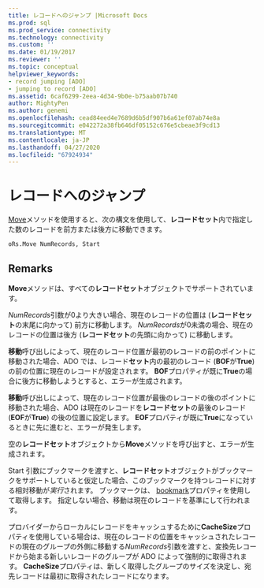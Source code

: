 ```yaml
---
title: レコードへのジャンプ |Microsoft Docs
ms.prod: sql
ms.prod_service: connectivity
ms.technology: connectivity
ms.custom: ''
ms.date: 01/19/2017
ms.reviewer: ''
ms.topic: conceptual
helpviewer_keywords:
- record jumping [ADO]
- jumping to record [ADO]
ms.assetid: 6caf6299-2eea-4d34-9b0e-b75aab07b740
author: MightyPen
ms.author: genemi
ms.openlocfilehash: cead84eed4e7689d6b5df907b6a61ef07ab74e8a
ms.sourcegitcommit: e042272a38fb646df05152c676e5cbeae3f9cd13
ms.translationtype: MT
ms.contentlocale: ja-JP
ms.lasthandoff: 04/27/2020
ms.locfileid: "67924934"
---
```

# <a name="jumping-to-a-record"></a>レコードへのジャンプ
[Move](../../../ado/reference/ado-api/move-method-ado.md)メソッドを使用すると、次の構文を使用して、**レコードセット**内で指定した数のレコードを前方または後方に移動できます。  
  
```  
oRs.Move NumRecords, Start  
```  
  
## <a name="remarks"></a>Remarks  
 **Move**メソッドは、すべての**レコードセット**オブジェクトでサポートされています。  
  
 *NumRecords*引数が0より大きい場合、現在のレコードの位置は (**レコードセット**の末尾に向かって) 前方に移動します。 *NumRecords*が0未満の場合、現在のレコードの位置は後方 (**レコードセット**の先頭に向かって) に移動します。  
  
 **移動**呼び出しによって、現在のレコード位置が最初のレコードの前のポイントに移動された場合、ADO では、レコード**セット**内の最初のレコード (**BOF**が**True**) の前の位置に現在のレコードが設定されます。 **BOF**プロパティが既に**True**の場合に後方に移動しようとすると、エラーが生成されます。  
  
 **移動**呼び出しによって、現在のレコード位置が最後のレコードの後のポイントに移動された場合、ADO は現在のレコードを**レコードセット**の最後のレコード (**EOF**が**True**) の後の位置に設定します。 **EOF**プロパティが既に**True**になっているときに先に進むと、エラーが発生します。  
  
 空の**レコードセット**オブジェクトから**Move**メソッドを呼び出すと、エラーが生成されます。  
  
 Start 引数にブックマークを渡すと、**レコードセット**オブジェクトがブックマークをサポートしていると仮定した場合、このブックマークを持つレコードに対する相対移動が*実行*されます。 ブックマークは、 [bookmark](../../../ado/reference/ado-api/bookmark-property-ado.md)プロパティを使用して取得します。 指定しない場合、移動は現在のレコードを基準にして行われます。  
  
 プロバイダーからローカルにレコードをキャッシュするために**CacheSize**プロパティを使用している場合は、現在のレコードの位置をキャッシュされたレコードの現在のグループの外側に移動する*NumRecords*引数を渡すと、変換先レコードから始まる新しいレコードのグループが ADO によって強制的に取得されます。 **CacheSize**プロパティは、新しく取得したグループのサイズを決定し、宛先レコードは最初に取得されたレコードになります。
